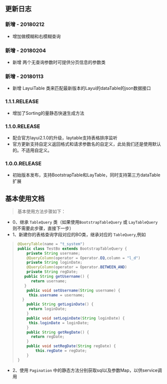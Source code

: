 ## 更新日志
### 新增 - 20180212
+ 增加做模糊和右模糊查询
### 新增 - 20180204
+ 新增 两个无查询参数时可提供分页信息的参数类
### 新增 - 20180113
+ 新增 LayuiTable 类来匹配最新版本的Layui的dataTable的json数据接口
### 1.1.1.RELEASE
+ 增加了Sorting的量静态快速生成方法
### 1.1.0.RELEASE
+ 配合官方layui2.1.0的升级，laytable支持表格排序监听
+ 官方更新支持自定义返回格式和请求参数名的自定义，此处我们还是使用默认的。不适用自定义。
### 1.0.0.RELEASE
+ 初始版本发布，支持BootstrapTable和LayTable，同时支持第三方dataTable扩展

## 基本使用文档
> 基本使用方法步骤如下：
- 0、继承 `TableQuery` 类（如果使用`BootstrapTableQuery` 或 `LayTableQuery` 则不需要此步骤，直接下一步）
- 1、新建你的表格查询字段对应的BO类，继承对应的 `TableQuery`,例如
> ```java
> @QueryTable(name = "t_system")
> public class TestBo extends BootstrapTableQuery {
>     private String username;
>     @QueryColumn(operator = Operator.EQ,column = "l_d")
>     private String loginDate;
>     @QueryColumn(operator = Operator.BETWEEN_AND)
>     private String regDate;
>    public String getUsername() {
>       return username;
>    }
>     public void setUsername(String username) {
>      this.username = username;
>   }
>     public String getLoginDate() {
>      return loginDate;
>     }
>     public void setLoginDate(String loginDate) {
>      this.loginDate = loginDate;
>     }
>     public String getRegDate() {
>       return regDate;
>     }
>     public void setRegDate(String regDate) {
>         this.regDate = regDate;
>     }
 > }
>```
- 2、使用 `Pagination` 中的静态方法分别获取sql以及参数Map，以供service调用